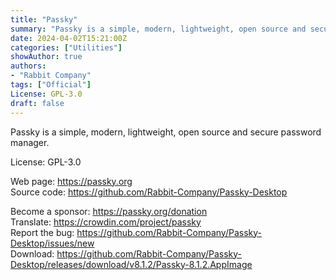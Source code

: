 ```yaml
---
title: "Passky"
summary: "Passky is a simple, modern, lightweight, open source and secure password manager."
date: 2024-04-02T15:21:00Z
categories: ["Utilities"]
showAuthor: true
authors:
- "Rabbit Company"
tags: ["Official"]
License: GPL-3.0
draft: false
---
```


Passky is a simple, modern, lightweight, open source and secure password manager.

License: GPL-3.0

Web page: <https://passky.org>  
Source code: <https://github.com/Rabbit-Company/Passky-Desktop>

Become a sponsor: <https://passky.org/donation>  
Translate: <https://crowdin.com/project/passky>  
Report the bug: <https://github.com/Rabbit-Company/Passky-Desktop/issues/new>  
Download: <https://github.com/Rabbit-Company/Passky-Desktop/releases/download/v8.1.2/Passky-8.1.2.AppImage>
